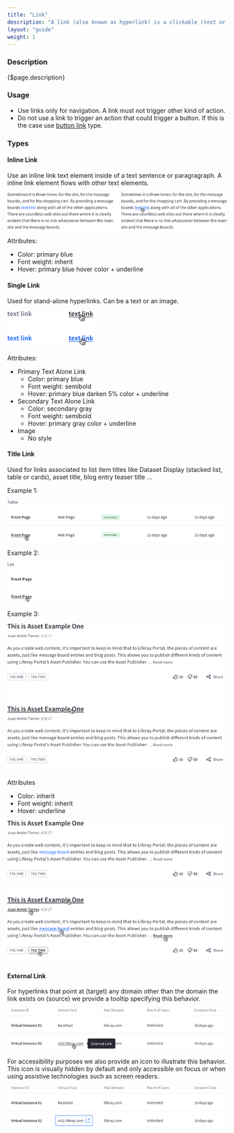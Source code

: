 ```yaml
---
title: "Link"
description: "A link (also known as hyperlink) is a clickable (text or image) element. The link control is used for navigation."
layout: "guide"
weight: 1
---
```


### Description

{$page.description}

### Usage
* Use links only for navigation. A link must not trigger other kind of action.
* Do not use a link to trigger an action that could trigger a button. If this is the case use [button link](./buttons.html) type.

### Types

#### Inline Link

Use an inline link text element inside of a text sentence or paragragraph. A inline link element flows with other text elements.

![inline link example in a paragraph](../../../images/LinkInline.png)

Attributes:
* Color: primary blue
* Font weight: inherit
* Hover: primary blue hover color + underline

#### Single Link

Used for stand-alone hyperlinks. Can be a text or an image.

![single link example, text not surrounded](../../../images/LinkSingle.png)

Attributes:
* Primary Text Alone Link
	* Color: primary blue
	* Font weight: semibold
	* Hover: primary blue darken 5% color + underline
* Secondary Text Alone Link
	* Color: secondary gray
	* Font weight: semibold
	* Hover: primary gray color + underline
* Image
	* No style


#### Title Link

Used for links associated to list item titles like Dataset Display (stacked list, table or cards), asset title, blog entry teaser title …

Example 1:

![title link example in a table](../../../images/LinkTitleTable.png)

Example 2:

![title link example in a list](../../../images/LinkTitleList.png)

Example 3:

![title link example in an asset](../../../images/LinkTitleAsset.png)

Attributes
* Color: inherit
* Font weight: inherit
* Hover: underline

![link example in asset context with several pointers on hover](../../../images/LinkExampleInContext.png)


#### External Link

For hyperlinks that point at (target) any domain other than the domain the link exists on (source) we provide a tooltip specifying this behavior.

![external link with tooltip on hover action](../../../images/LinkExternalTooltip.png)

For accessibility purposes we also provide an icon to illustrate this behavior. This icon is visually hidden by default and only accessible on focus or when using assistive technologies such as screen readers. 

![external link with external link icon on focus action](../../../images/LinkExternalFocus.png)
